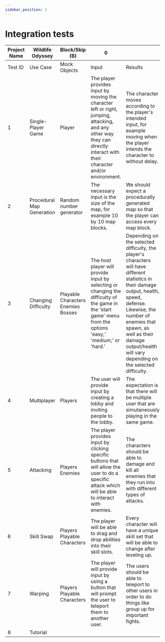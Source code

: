 ```yaml
---
sidebar_position: 2
---
```

# Integration tests
| Project Name               | Wildlife Odyssey                                                                                                                                                                                                                                                              | Block/Skip (B)                                                                                                                                                                                                                                                                                                                     | 0                                                                                                                                                                                                                                                                                                               |                                                                                                                                                                                                                                                                                |
| -------------------------- | ----------------------------------------------------------------------------------------------------------------------------------------------------------------------------------------------------------------------------------------------------------------------------- | ---------------------------------------------------------------------------------------------------------------------------------------------------------------------------------------------------------------------------------------------------------------------------------------------------------------------------------- | --------------------------------------------------------------------------------------------------------------------------------------------------------------------------------------------------------------------------------------------------------------------------------------------------------------- | ------------------------------------------------------------------------------------------------------------------------------------------------------------------------------------------------------------------------------------------------------------------------------ |
| Test ID                    | Use Case                                                                                                                                                                                                                                                                      | Mock Objects                                                                                                                                                                                                                                                                                                                       | Input                                                                                                                                                                                                                                                                                                           | Results                                                                                                                                                                                                                                                                        |
| 1                          | Single-Player Game                                                                                                                                                                                                                                                            | Player                                                                                                                                                                                                                                                                                                                             | The player provides input by moving the character left or right, jumping, attacking, and any other way they can directly interact with their character and/or environment.                                                                                                                                      | The character moves according to the player's intended input, for example moving when the player intends the character to without delay.                                                                                                                                       |
| 2                          | Procedural Map Generation<br>                                                                                                                                                                                                                                                 | Random number generator                                                                                                                                                                                                                                                                                                            | The necessary input is the size of the map, for example 10 by 10 map blocks.                                                                                                                                                                                                                                    | We should expect a procedurally generated map so that the player can access every map block.                                                                                                                                                                                   |
| 3                          | Changing Difficulty                                                                                                                                                                                                                                                           | Playable Characters<br>Enemies<br>Bosses                                                                                                                                                                                                                                                                                           | The host player will provide input by selecting or changing the difficulty of the game in the 'start game' menu from the options 'easy,' 'medium,' or 'hard.'                                                                                                                                                   | Depending on the selected difficulty, the player's characters will have different statistics in their damage output, health, speed, defense. Likewise, the number of enemies that spawn, as well as their damage output/health will vary depending on the selected difficulty. |
| 4                          | Multiplayer                                                                                                                                                                                                                                                                   | Players                                                                                                                                                                                                                                                                                                                            | The user will provide input by creating a lobby and inviting people to the lobby.                                                                                                                                                                                                                               | The expectation is that there will be multiple user that are simutaneously playing in the same game.                                                                                                                                                                           |
| 5                          | Attacking                                                                                                                                                                                                                                                                     | Players<br>Enemies                                                                                                                                                                                                                                                                                                                 | The player provides input by clicking specific buttons that will allow the user to do a specific attack which will be able to interact with enemies.                                                                                                                                                            | The characters should be able to damage and kill all enemies that they run into with different types of attacks.                                                                                                                                                               |
| 6                          | Skill Swap                                                                                                                                                                                                                                                                    | Players<br>Playable Characters                                                                                                                                                                                                                                                                                                     | The player will be able to drag and drop abilities into their skill slots.                                                                                                                                                                                                                                      | Every character will have a unique skill set that will be able to change after leveling up.                                                                                                                                                                                    |
| 7                          | Warping                                                                                                                                                                                                                                                                       | Players<br>Playable Characters                                                                                                                                                                                                                                                                                                     | The player will provide input by using a button that will prompt the user to teleport them to another user.                                                                                                                                                                                                     | The users should be able to teleport to other users in order to do things like group up for important fights.                                                                                                                                                                  |
| 8                          | Tutorial   
